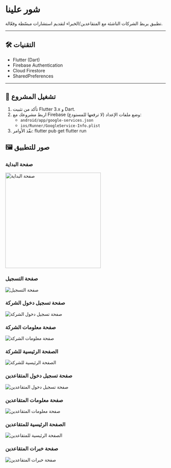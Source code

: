 # شور علينا

تطبيق يربط الشركات الناشئة مع المتقاعدين/الخبراء لتقديم استشارات مبسّطة وفعّالة.

---

## 🛠️ التقنيات
- Flutter (Dart)
- Firebase Authentication
- Cloud Firestore
- SharedPreferences

---

## 🚀 تشغيل المشروع
1. تأكد من تثبيت Flutter 3.x و Dart.
2. اربط مشروعك مع Firebase وضع ملفات الإعداد (لا ترفعها للمستودع):
   - `android/app/google-services.json`
   - `ios/Runner/GoogleService-Info.plist`
3. نفّذ الأوامر:
flutter pub get
flutter run

## 🖼️ صور للتطبيق

### صفحة البداية
<img src="docs/screenshots/splash.png" alt="صفحة البداية" width="300">

### صفحة التسجيل
![صفحة التسجيل](docs/screenshots/signup.png)

### صفحة تسجيل دخول الشركة
![صفحة تسجيل دخول الشركة](docs/screenshots/company_signin.png)

### صفحة معلومات الشركة
![صفحة معلومات الشركة](docs/screenshots/company_profile.png)

### الصفحة الرئيسية للشركة
![الصفحة الرئيسية للشركة](docs/screenshots/company_home.png)

### صفحة تسجيل دخول المتقاعدين
![صفحة تسجيل دخول المتقاعدين](docs/screenshots/expert_signin.png)

### صفحة معلومات المتقاعدين
![صفحة معلومات المتقاعدين](docs/screenshots/expert_profile.png)

### الصفحة الرئيسية للمتقاعدين
![الصفحة الرئيسية للمتقاعدين](docs/screenshots/expert_home.png)

### صفحة خبرات المتقاعدين
![صفحة خبرات المتقاعدين](docs/screenshots/experience.png)

